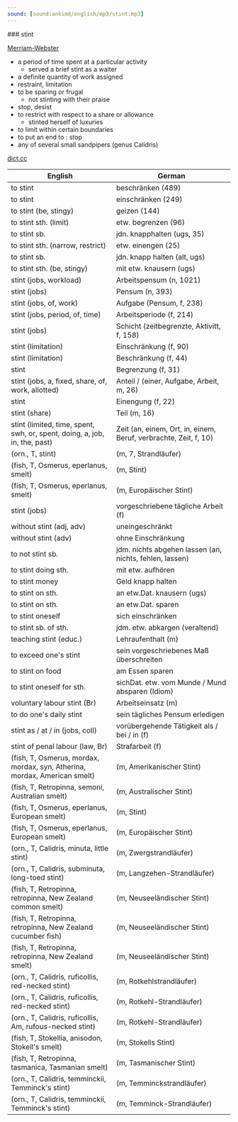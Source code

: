 ```yaml
---
sound: [sound:ankimd/english/mp3/stint.mp3]
---
```


\### stint

[Merriam-Webster](https://www.merriam-webster.com/dictionary/stint)

- a period of time spent at a particular activity
    - served a brief stint as a waiter
- a definite quantity of work assigned
- restraint, limitation
- to be sparing or frugal
    - not stinting with their praise
- stop, desist
- to restrict with respect to a share or allowance
    - stinted herself of luxuries
- to limit within certain boundaries
- to put an end to : stop
- any of several small sandpipers (genus Calidris)

[dict.cc](https://www.dict.cc/stint)

| English        | German       |
| -------------- | ------------ |
| to stint | beschränken (489) |
| to stint | einschränken (249) |
| to stint (be, stingy) | geizen (144) |
| to stint sth. (limit) | etw. begrenzen (96) |
| to stint sb. | jdn. knapphalten (ugs, 35) |
| to stint sth. (narrow, restrict) | etw. einengen (25) |
| to stint sb. | jdn. knapp halten (alt, ugs) |
| to stint sth. (be, stingy) | mit etw. knausern (ugs) |
| stint (jobs, workload) | Arbeitspensum (n, 1021) |
| stint (jobs) | Pensum (n, 393) |
| stint (jobs, of, work) | Aufgabe (Pensum, f, 238) |
| stint (jobs, period, of, time) | Arbeitsperiode (f, 214) |
| stint (jobs) | Schicht (zeitbegrenzte, Aktivitt, f, 158) |
| stint (limitation) | Einschränkung (f, 90) |
| stint (limitation) | Beschränkung (f, 44) |
| stint | Begrenzung (f, 31) |
| stint (jobs, a, fixed, share, of, work, allotted) | Anteil / (einer, Aufgabe, Arbeit, m, 26) |
| stint | Einengung (f, 22) |
| stint (share) | Teil (m, 16) |
| stint (limited, time, spent, swh, or, spent, doing, a, job, in, the, past) | Zeit (an, einem, Ort, in, einem, Beruf, verbrachte, Zeit, f, 10) |
|  (orn., T, stint) |  (m, 7, Strandläufer) |
|  (fish, T, Osmerus, eperlanus, smelt) |  (m, Stint) |
|  (fish, T, Osmerus, eperlanus, smelt) |  (m, Europäischer Stint) |
| stint (jobs) | vorgeschriebene tägliche Arbeit (f) |
| without stint (adj, adv) | uneingeschränkt |
| without stint (adv) | ohne Einschränkung |
| to not stint sb. | jdm. nichts abgehen lassen (an, nichts, fehlen, lassen) |
| to stint doing sth. | mit etw. aufhören |
| to stint money | Geld knapp halten |
| to stint on sth. | an etw.Dat. knausern (ugs) |
| to stint on sth. | an etw.Dat. sparen |
| to stint oneself | sich einschränken |
| to stint sb. of sth. | jdm. etw. abkargen (veraltend) |
| teaching stint (educ.) | Lehraufenthalt (m) |
| to exceed one's stint | sein vorgeschriebenes Maß überschreiten |
| to stint on food | am Essen sparen |
| to stint oneself for sth. | sichDat. etw. vom Munde / Mund absparen (Idiom) |
| voluntary labour stint (Br) | Arbeitseinsatz (m) |
| to do one's daily stint | sein tägliches Pensum erledigen |
| stint as / at / in (jobs, coll) | vorübergehende Tätigkeit als / bei / in (f) |
| stint of penal labour (law, Br) | Strafarbeit (f) |
|  (fish, T, Osmerus, mordax, mordax, syn, Atherina, mordax, American smelt) |  (m, Amerikanischer Stint) |
|  (fish, T, Retropinna, semoni, Australian smelt) |  (m, Australischer Stint) |
|  (fish, T, Osmerus, eperlanus, European smelt) |  (m, Stint) |
|  (fish, T, Osmerus, eperlanus, European smelt) |  (m, Europäischer Stint) |
|  (orn., T, Calidris, minuta, little stint) |  (m, Zwergstrandläufer) |
|  (orn., T, Calidris, subminuta, long-toed stint) |  (m, Langzehen-Strandläufer) |
|  (fish, T, Retropinna, retropinna, New Zealand common smelt) |  (m, Neuseeländischer Stint) |
|  (fish, T, Retropinna, retropinna, New Zealand cucumber fish) |  (m, Neuseeländischer Stint) |
|  (fish, T, Retropinna, retropinna, New Zealand smelt) |  (m, Neuseeländischer Stint) |
|  (orn., T, Calidris, ruficollis, red-necked stint) |  (m, Rotkehlstrandläufer) |
|  (orn., T, Calidris, ruficollis, red-necked stint) |  (m, Rotkehl-Strandläufer) |
|  (orn., T, Calidris, ruficollis, Am, rufous-necked stint) |  (m, Rotkehl-Strandläufer) |
|  (fish, T, Stokellia, anisodon, Stokell's smelt) |  (m, Stokells Stint) |
|  (fish, T, Retropinna, tasmanica, Tasmanian smelt) |  (m, Tasmanischer Stint) |
|  (orn., T, Calidris, temminckii, Temminck's stint) |  (m, Temminckstrandläufer) |
|  (orn., T, Calidris, temminckii, Temminck's stint) |  (m, Temminck-Strandläufer) |
